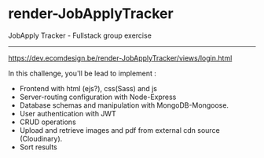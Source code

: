# render-JobApplyTracker
 JobApply Tracker - Fullstack group exercise

 ---

https://dev.ecomdesign.be/render-JobApplyTracker/views/login.html

In this challenge, you'll be lead to implement :

- Frontend with html (ejs?), css(Sass) and js
- Server-routing configuration with Node-Express
- Database schemas and manipulation with MongoDB-Mongoose.
- User authentication with JWT
- CRUD operations
- Upload and retrieve images and pdf from external cdn source (Cloudinary).
- Sort results


